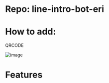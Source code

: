 # Repo: line-intro-bot-eri

# How to add:
QRCODE

![image](https://github.com/zeroHuang0516/line-intro-bot-eri/blob/img/qrcode.png)

# Features

